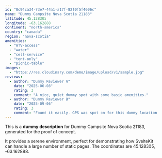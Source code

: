 ```yaml
---
id: "8c94ca34-73e7-44a1-a17f-82f0f5f4606c"
name: "Dummy Campsite Nova Scotia 21183"
latitude: 45.128305
longitude: -63.162888
continent: "north-america"
country: "canada"
region: "nova-scotia"
amenities:
  - "ATV-access"
  - "water"
  - "cell-service"
  - "tent-only"
  - "picnic-table"
images:
  - "https://res.cloudinary.com/demo/image/upload/v1/sample.jpg"
reviews:
  - author: "Dummy Reviewer A"
    date: "2025-06-08"
    rating: 3
    comment: "A nice, quiet dummy spot with some basic amenities."
  - author: "Dummy Reviewer B"
    date: "2025-09-06"
    rating: 3
    comment: "Found it easily. GPS was spot on for this dummy location."
---
```


This is a **dummy description** for Dummy Campsite Nova Scotia 21183, generated for the proof of concept.

It provides a serene environment, perfect for demonstrating how SvelteKit can handle a large number of static pages. The coordinates are 45.128305, -63.162888.
